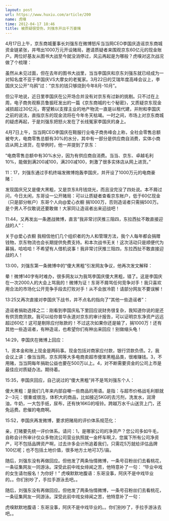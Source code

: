 ```yaml
---
layout: post
url: https://www.huxiu.com/article/200
name: 虎嗅
time: 2012-04-17 18:46
title: 被质疑很受伤，刘强东开出千万豪赌
---
```

4月17日上午，京东商城董事长刘强东在微博怒斥当当网CEO李国庆造谣京东商城资金链紧张，并甩出1000万元开设赌局，邀请质疑者来围观京东60亿元的现金账户。两位好基友从图书大战至今就没消停过，风云再起是为哪般？虎嗅对这次战况做了个梳理：

虽然从未见过面，但在去年的图书大战里，当当李国庆和京东刘强东就已经成为一对知名度不亚于李国庆VS大摩女的老冤家。3月22日的艾瑞年度高峰会议上，李国庆又公开“乌鸦”过：“京东的钱只够烧到今年8月-10月”。

但公平地说，近日里李国庆在公开场合并没有对京东有过新的挑剔。只不过在上周，电子商务观察员鲁振旺发出的一篇《京东商城的七个秘密》，又质疑京东现金减损超过30亿元，寄望赖以支撑主业的地产物流一直是以租代建，并附和李国庆之前的说法，直指京东的现金流将在今年冬天枯竭。一时之间，市场上对京东商城的疑虑再起，于是刘强东把怒火发在了长线冤家李国庆的身上。

4月7日上午，当当网CEO李国庆在鞋服行业电子商务峰会上称，全社会零售总额被夸大，电商零售总额有30%的水分，其中有一部分是供应商自消费，实体小商店从网上进货，在举例时，他一并提到了京东：

“电商零售总额中有30%水分，因为有供应商自消费。当当、京东、卓越毛利10%，能做到满200减100，满200减100，刺激了很多实体店从网上进货。”

11：17，刘强东通过手机终端发微博炮轰李国庆，并开设了1000万元的电商豪赌：

发现国庆兄又是傻大黑粗，又是京东8月钱烧光，而且没完没了四处说。本不屑过问，今日太闲，东哥设一公开赌局：可以让质疑者查看京东帐户，低于60亿现金（只是部分帐户）东哥个人向@爱心衣橱 捐1000万，否则造谣者只需捐500万。是个男人不仅敢说还要敢做！大家同让造谣者出来迎战吧！

11:44，又再发出一条邀战微博，直言“我非常讨厌推三阻四，东拉西扯不敢直接迎战的人”：

关于@爱心衣橱 我相信他们几个组织者的为人和管理方法，我个人每年都会捐赠钱物，京东物流也会长期提供免费支持。和本次战书无关！这次活动只是顺便代为募捐，哈哈哈！不希望有人借机说事！我非常讨厌推三阻四，东拉西扯不敢直接迎战的人！

13:00，刘强东第一条微博中的“傻大黑粗”引发网友争议，他再次发文解释：

晕！微博140字有时难办，很多网友以为我骂李国庆傻大黑粗，错了。这是李国庆在一次2000人的大会上骂我的！微博为证！东哥不屑骂任何竞争对手！我只喜欢用合法的市场化公开竞争手段去打败对手！从不会放冷箭！请部分网友不要误解！

13:25又再次直接对李国庆下战书，并不点名的指向了“其他一些造谣者”：

造谣者捐助选择之二：刚看到李国庆私下里回应说财务很复杂，我知道你说的是还有供货商货款。我可以给你普华永道对京东的审计报告，可以证明京东净资产远远超过60亿！这可是剔除应付账款的！不过这次如果你还是输了，捐1000万！还有其他一些造谣者，有种造谣，也希望你们有种出来回应！别做缩头龟！

14:29，李国庆在微博上回应：

1，资本金和账上现金是两码事。现金包括对商家应付款，银行贷款负债。2，我会议上讲：像当当网，京东网等大多电商卖超市傻笨黑粗品类，很难赚钱。3，不用赌，当当网每年捐助公益也要在500万以上。4，对不断需要资金的公司上市是最佳应对质疑办法。期待着。

15:35，李国庆回应，自己说过的“傻大黑粗”并不是骂刘强东个人：

傻大黑粗：是我们几年来内部自嘲一些商品的用语。是指：与超市价格战毛利额就2--3元：很重或很泡，体积大的商品，比如接近5KG的去污剂，洗发水，润滑油，牛奶，一大包手纸，尿布，还有快16KG的哑铃。跨越万水千山送货上门，还免运费。悲催的电商啊。

15:52，李国庆再发微博，要求把赌局的评价体系规范化：

亲，打赌要先统一评价体系。请问：1，是哪家公司的净资产？您公司多如牛毛，自称会计所审计仅众多物流公司营业执照就一金杯车啊,2，您属下所有公司净资产，可不包括品牌资产啊，过去许多会计所追着我们，只需花5万就给评估品牌100亿呢；也不包括土地价值，很多地方土地可3万/亩。

随后，刘强东没有再做回应。但他发了两条怡情微博，一条号召粉丝们去看桃花，一条征集网友一同游泳。深受此前中戏女绯闻之苦，他特意补了一句： “毕业中戏的女生请勿报名！为你好！” 虎嗅默默地腹语：东哥没事，阿庆不是中戏毕业的。。你们别吵了，手拉手游泳去吧。。

随后，刘强东没有再做回应。但他发了两条怡情微博，一条号召粉丝们去看桃花，一条征集网友一同游泳。深受此前中戏女绯闻之苦，他特意补了一句：

虎嗅默默地腹语：东哥没事，阿庆不是中戏毕业的。。你们别吵了，手拉手游泳去吧。。

